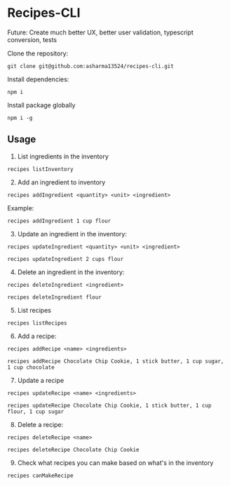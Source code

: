 # Recipes-CLI

Future:
Create much better UX, better user validation, typescript conversion, tests

Clone the repository:

```
git clone git@github.com:asharma13524/recipes-cli.git
```

Install dependencies:

```
npm i
```

Install package globally

```
npm i -g
```

## Usage

1. List ingredients in the inventory

```
recipes listInventory
```

2. Add an ingredient to inventory

```
recipes addIngredient <quantity> <unit> <ingredient>
```

Example:

```
recipes addIngredient 1 cup flour
```

3. Update an ingredient in the inventory:

```
recipes updateIngredient <quantity> <unit> <ingredient>
```

```
recipes updateIngredient 2 cups flour
```

4. Delete an ingredient in the inventory:
```
recipes deleteIngredient <ingredient>
```

```
recipes deleteIngredient flour
```

5. List recipes
```
recipes listRecipes
```

6. Add a recipe:
```
recipes addRecipe <name> <ingredients>
```

```
recipes addRecipe Chocolate Chip Cookie, 1 stick butter, 1 cup sugar, 1 cup chocolate
```

7. Update a recipe
```
recipes updateRecipe <name> <ingredients>
```

```
recipes updateRecipe Chocolate Chip Cookie, 1 stick butter, 1 cup flour, 1 cup sugar
```

8. Delete a recipe:
```
recipes deleteRecipe <name>
```

```
recipes deleteRecipe Chocolate Chip Cookie
```


9. Check what recipes you can make based on what's in the inventory
```
recipes canMakeRecipe
```
